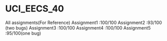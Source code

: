 # UCI_EECS_40
All assignments(For Reference) 
Assignment1 :100/100
Assignment2 :93/100 (two bugs)
Assignment3 :100/100
Assignment4 :100/100
Assignment5 :95/100(one bug)

